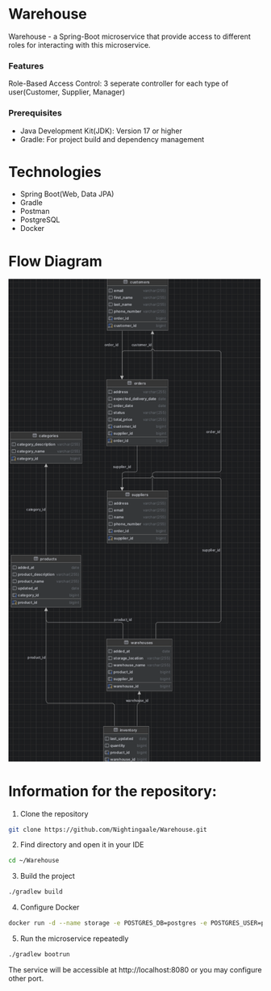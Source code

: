 # Warehouse
Warehouse - a Spring-Boot microservice that provide access to different roles for interacting with this microservice.

### Features

Role-Based Access Control: 3 seperate controller for each type of user(Customer, Supplier, Manager)

### Prerequisites
- Java Development Kit(JDK): Version 17 or higher
- Gradle: For project build and dependency management

# Technologies 

- Spring Boot(Web, Data JPA)
- Gradle
- Postman
- PostgreSQL
- Docker

# Flow Diagram

<img src = "https://github.com/Nightingaale/Warehouse/blob/master/project-structure/structure.png" alt = "Diagram" width = "500px">
  
# Information for the repository:

1. Clone the repository
 ```bash  
git clone https://github.com/Nightingaale/Warehouse.git
```
2. Find directory and open it in your IDE
 ```bash
cd ~/Warehouse
```
3. Build the project
 ```bash
./gradlew build
```
4. Configure Docker
 ``` bash
docker run -d --name storage -e POSTGRES_DB=postgres -e POSTGRES_USER=postgres -e POSTGRES_PASSWORD=secret -p 5432:5432 postgres:17.2-alpine3.20
```
5. Run the microservice repeatedly
 ```bash
./gradlew bootrun
```
The service will be accessible at http://localhost:8080 or you may configure other port.
